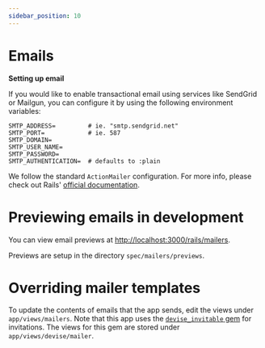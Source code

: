 ```yaml
---
sidebar_position: 10
---
```


# Emails

**Setting up email**

If you would like to enable transactional email using services like SendGrid or
Mailgun, you can configure it by using the following environment variables:

```shell
SMTP_ADDRESS=         # ie. "smtp.sendgrid.net"
SMTP_PORT=            # ie. 587
SMTP_DOMAIN=
SMTP_USER_NAME=
SMTP_PASSWORD=
SMTP_AUTHENTICATION=  # defaults to :plain
```

We follow the standard `ActionMailer` configuration. For more info, please check out Rails' [official documentation](https://guides.rubyonrails.org/action_mailer_basics.html#action-mailer-configuration).

# Previewing emails in development

You can view email previews at <http://localhost:3000/rails/mailers>.

Previews are setup in the directory `spec/mailers/previews`.

# Overriding mailer templates

To update the contents of emails that the app sends, edit the views under
`app/views/mailers`. Note that this app uses the
[`devise_invitable` gem](https://github.com/scambra/devise_invitable) for
invitations. The views for this gem are stored under `app/views/devise/mailer`.
